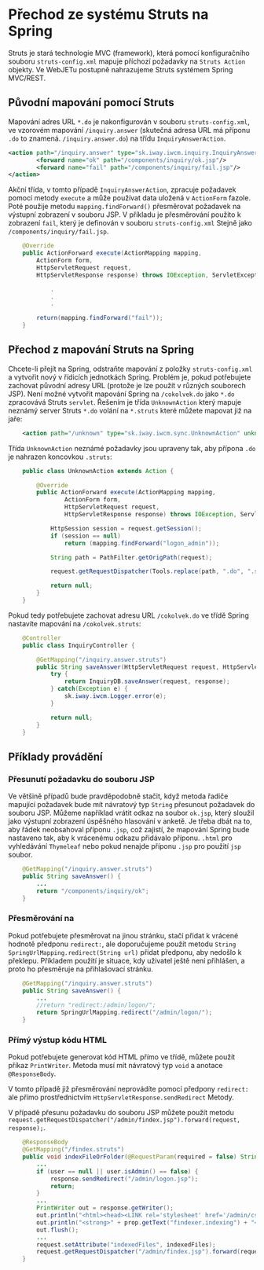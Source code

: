 # Přechod ze systému Struts na Spring

Struts je stará technologie MVC (framework), která pomocí konfiguračního souboru `struts-config.xml` mapuje příchozí požadavky na `Struts Action` objekty. Ve WebJETu postupně nahrazujeme Struts systémem Spring MVC/REST.

## Původní mapování pomocí Struts

Mapování adres URL `*.do` je nakonfigurován v souboru `struts-config.xml`, ve vzorovém mapování `/inquiry.answer` (skutečná adresa URL má příponu `.do` to znamená. `/inquiry.answer.do`) na třídu `InquiryAnswerAction`.

```xml
<action path="/inquiry.answer" type="sk.iway.iwcm.inquiry.InquiryAnswerAction">
		<forward name="ok" path="/components/inquiry/ok.jsp"/>
		<forward name="fail" path="/components/inquiry/fail.jsp"/>
</action>
```

Akční třída, v tomto případě `InquiryAnswerAction`, zpracuje požadavek pomocí metody `execute` a může používat data uložená v `ActionForm` fazole. Poté použije metodu `mapping.findForward()` přesměrovat požadavek na výstupní zobrazení v souboru JSP. V příkladu je přesměrování použito k zobrazení `fail`, který je definován v souboru `struts-config.xml` Stejně jako `/components/inquiry/fail.jsp`.

```java
    @Override
	public ActionForward execute(ActionMapping mapping,
        ActionForm form,
        HttpServletRequest request,
        HttpServletResponse response) throws IOException, ServletException {

            .
            .
            .

        return(mapping.findForward("fail"));
    }
```

## Přechod z mapování Struts na Spring

Chcete-li přejít na Spring, odstraňte mapování z položky `struts-config.xml` a vytvořit nový v řídicích jednotkách Spring. Problém je, pokud potřebujete zachovat původní adresy URL (protože je lze použít v různých souborech JSP). Není možné vytvořit mapování Spring na `/cokolvek.do` jako `*.do` zpracovává Struts `servlet`. Řešením je třída `UnknownAction` který mapuje neznámý server Struts `*.do` volání na `*.struts` které můžete mapovat již na jaře:

```xml
    <action path="/unknown" type="sk.iway.iwcm.sync.UnknownAction" unknown="true" />
```

Třída `UnknownAction` neznámé požadavky jsou upraveny tak, aby přípona `.do` je nahrazen koncovkou `.struts`:

```java
    public class UnknownAction extends Action {

        @Override
        public ActionForward execute(ActionMapping mapping,
                ActionForm form,
                HttpServletRequest request,
                HttpServletResponse response) throws IOException, ServletException {

            HttpSession session = request.getSession();
            if (session == null)
                return (mapping.findForward("logon_admin"));

            String path = PathFilter.getOrigPath(request);

            request.getRequestDispatcher(Tools.replace(path, ".do", ".struts")).forward(request, response);

            return null;
        }
    }
```

Pokud tedy potřebujete zachovat adresu URL `/cokolvek.do` ve třídě Spring nastavíte mapování na `/cokolvek.struts`:

```java
    @Controller
    public class InquiryController {

        @GetMapping("/inquiry.answer.struts")
        public String saveAnswer(HttpServletRequest request, HttpServletResponse response) {
            try {
                return InquiryDB.saveAnswer(request, response);
            } catch(Exception e) {
                sk.iway.iwcm.Logger.error(e);
            }

            return null;
        }
    }
```

## Příklady provádění

### Přesunutí požadavku do souboru JSP

Ve většině případů bude pravděpodobně stačit, když metoda řadiče mapující požadavek bude mít návratový typ `String` přesunout požadavek do souboru JSP. Můžeme například vrátit odkaz na soubor `ok.jsp`, který sloužil jako výstupní zobrazení úspěšného hlasování v anketě. Je třeba dbát na to, aby řádek neobsahoval příponu `.jsp`, což zajistí, že mapování Spring bude nastaveno tak, aby k vrácenému odkazu přidávalo příponu. `.html` pro vyhledávání `Thymeleaf` nebo pokud nenajde příponu `.jsp` pro použití `jsp` soubor.

```java
    @GetMapping("/inquiry.answer.struts")
    public String saveAnswer() {
        ...
        return "/components/inquiry/ok";
    }
```

### Přesměrování na

Pokud potřebujete přesměrovat na jinou stránku, stačí přidat k vrácené hodnotě předponu `redirect:`, ale doporučujeme použít metodu `String SpringUrlMapping.redirect(String url)` přidat předponu, aby nedošlo k překlepu. Příkladem použití je situace, kdy uživatel ještě není přihlášen, a proto ho přesměruje na přihlašovací stránku.

```java
    @GetMapping("/inquiry.answer.struts")
    public String saveAnswer() {
        ...
        //return "redirect:/admin/logon/";
        return SpringUrlMapping.redirect("/admin/logon/");
    }
```

### Přímý výstup kódu HTML

Pokud potřebujete generovat kód HTML přímo ve třídě, můžete použít příkaz `PrintWriter`. Metoda musí mít návratový typ `void` a anotace `@ResponseBody`.

V tomto případě již přesměrování neprovádíte pomocí předpony `redirect:` ale přímo prostřednictvím `HttpServletResponse.sendRedirect` Metody.

V případě přesunu požadavku do souboru JSP můžete použít metodu `request.getRequestDispatcher("/admin/findex.jsp").forward(request, response);`.

```java
    @ResponseBody
    @GetMapping("/findex.struts")
    public void indexFileOrFolder(@RequestParam(required = false) String file, @RequestParam(required = false) String dir, HttpServletRequest request, HttpServletResponse response) {
        ...
        if (user == null || user.isAdmin() == false) {
			response.sendRedirect("/admin/logon.jsp");
			return;
		}
        ...
        PrintWriter out = response.getWriter();
        out.println("<html><head><LINK rel='stylesheet' href='/admin/css/style.css'></head><body>");
		out.println("<strong>" + prop.getText("findexer.indexing") + "</strong><br>");
		out.flush();
        ...
        request.setAttribute("indexedFiles", indexedFiles);
		request.getRequestDispatcher("/admin/findex.jsp").forward(request, response);
    }
```
